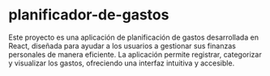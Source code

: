 # planificador-de-gastos
Este proyecto es una aplicación de planificación de gastos desarrollada en React, diseñada para ayudar a los usuarios a gestionar sus finanzas personales de manera eficiente. La aplicación permite registrar, categorizar y visualizar los gastos, ofreciendo una interfaz intuitiva y accesible.
